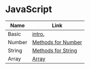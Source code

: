 # JavaScript
|Name|Link|
|----|----|
|Basic|[intro.](https://github.com/Mujahedyousef/JavaScript/tree/main/Basic)|
|Number|[Methods for Number](https://github.com/Mujahedyousef/JavaScript/tree/main/Number)|
|String|[Methods for String](https://github.com/Mujahedyousef/JavaScript/tree/main/String)|
|Array|[Array](https://github.com/Mujahedyousef/JavaScript/tree/main/Array)|